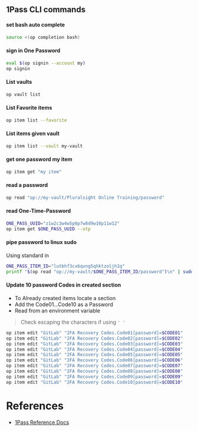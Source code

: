 ## 1Pass CLI commands

#### set bash auto complete

```bash
source <(op completion bash)
```

#### sign in One Password

```bash
eval $(op signin --account my)
op signin
```
#### List vaults
```bash
op vault list
```

#### List Favorite items
```bash
op item list --favorite
```

#### List items given vault
```bash
op item list --vault my-vault
```
#### get one password my item 
```bash
op item get "my item"
```
#### read a password
```bash
op read "op://my-vault/Pluralsight Online Training/password"
```

#### read One-Time-Password
```bash
ONE_PASS_UUID="z1w2c3w4w5p6p7w8d9w10p11w12"
op item get $ONE_PASS_UUID --otp
```

#### pipe password to linux sudo
Using standard in
```bash
ONE_PASS_ITEM_ID="lutbhf3cx6qvng5qhktzoljh2q"
printf "$(op read "op://my-vault/$ONE_PASS_ITEM_ID/password")\n" | sudo --stdin apt update ; sudo apt upgrade --yes
```

#### Update 10 password Codes in created section
- To Already created items locate a section
- Add the Code01...Code10 as a Password
- Read from an environment variable
> Check escaping the characters if using `' '`

```bash
op item edit "GitLab" "2FA Recovery Codes.Code01[password]=$CODE01"
op item edit "GitLab" "2FA Recovery Codes.Code02[password]=$CODE02"
op item edit "GitLab" "2FA Recovery Codes.Code03[password]=$CODE03"
op item edit "GitLab" "2FA Recovery Codes.Code04[password]=$CODE04"
op item edit "GitLab" "2FA Recovery Codes.Code05[password]=$CODE05"
op item edit "GitLab" "2FA Recovery Codes.Code06[password]=$CODE06"
op item edit "GitLab" "2FA Recovery Codes.Code07[password]=$CODE07"
op item edit "GitLab" "2FA Recovery Codes.Code08[password]=$CODE08"
op item edit "GitLab" "2FA Recovery Codes.Code09[password]=$CODE09"
op item edit "GitLab" "2FA Recovery Codes.Code10[password]=$CODE10"
```

# References
- [1Pass Reference Docs](https://developer.1password.com/docs/cli/reference/management-commands/item)
